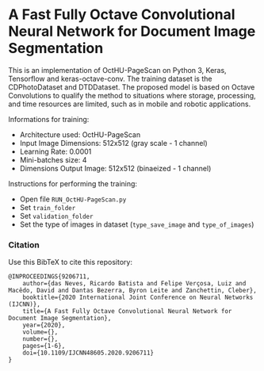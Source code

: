 # A Fast Fully Octave Convolutional Neural Network for Document Image Segmentation

This is an implementation of OctHU-PageScan on Python 3, Keras, Tensorflow and keras-octave-conv. 
The training dataset is the CDPhotoDataset and DTDDataset. The proposed model is based on Octave Convolutions to qualify the method to situations where storage, processing, and time resources are limited, such as in mobile and robotic applications.

Informations for training:
 
 - Architecture used: OctHU-PageScan
 - Input Image Dimensions: 512x512 (gray scale - 1 channel)
 - Learning Rate: 0.0001
 - Mini-batches size: 4
 - Dimensions Output Image: 512x512 (binaeized - 1 channel)
 
 Instructions for performing the training:

 - Open file `RUN_OctHU-PageScan.py`
 - Set `train_folder`
 - Set `validation_folder`
 - Set the type of images in dataset (`type_save_image` and `type_of_images`)
 
 
### Citation

Use this BibTeX to cite this repository:

````
@INPROCEEDINGS{9206711,  
	author={das Neves, Ricardo Batista and Felipe Verçosa, Luiz and Macêdo, David and Dantas Bezerra, Byron Leite and Zanchettin, Cleber},  
	booktitle={2020 International Joint Conference on Neural Networks (IJCNN)},   
	title={A Fast Fully Octave Convolutional Neural Network for Document Image Segmentation},   
	year={2020},  
	volume={},  
	number={},  
	pages={1-6},  
	doi={10.1109/IJCNN48605.2020.9206711}
}
```` 
 
  
 
 